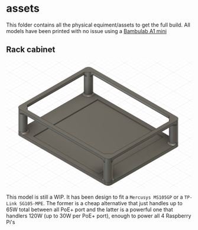 # assets

This folder contains all the physical equiment/assets to get the full build. All models have been printed with no issue using a [Bambulab A1 mini]()

## Rack cabinet

![Rack cabinet](./img/cabinet.png)

This model is still a WIP. It has been design to fit a `Mercusys MS105GP` or a `TP-Link SG105-MPE`. The former is a cheap alternative that just handles up to 65W total between all PoE+ port and the latter is a powerful one that handlers 120W (up to 30W per PoE+ port), enough to power all 4 Raspberry Pi's
